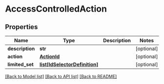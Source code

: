 # AccessControlledAction


## Properties
Name | Type | Description | Notes
------------ | ------------- | ------------- | -------------
**description** | **str** |  | [optional] 
**action** | [**ActionId**](ActionId.md) |  | [optional] 
**limited_set** | [**list[IdSelectorDefinition]**](IdSelectorDefinition.md) |  | [optional] 

[[Back to Model list]](../README.md#documentation-for-models) [[Back to API list]](../README.md#documentation-for-api-endpoints) [[Back to README]](../README.md)


